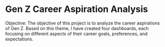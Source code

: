 # Gen Z Career Aspiration Analysis
Objective:
The objective of this project is to analyze the career aspirations of Gen Z. Based on this theme, I have created four dashboards, each focusing on different aspects of their career goals, preferences, and expectations.
